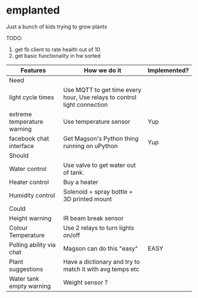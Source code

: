 # emplanted
Just a bunch of kids trying to grow plants

TODO:
1. get fb client to rate health out of 10
2. get basic functionality in hw sorted

|           Features          |                               How we do it                              | Implemented? |
|-----------------------------|-------------------------------------------------------------------------|--------------|
| Need                        |                                                                         |              |
| light cycle times           | Use MQTT to get time every hour, Use relays to control light connection |              |
| extreme temperature warning | Use temperature sensor                                                  | Yup          |
| facebook chat interface     | Get Magson's Python thing running on uPython                            | Yup          |
| Should                      |                                                                         |              |
| Water control               | Use valve to get water out of tank.                                     |              |
| Heater control              | Buy a heater                                                            |              |
| Humidity control            | Solenoid + spray bottle + 3D printed mount                              |              |
| Could                       |                                                                         |              |
| Height warning              | IR beam break sensor                                                    |              |
| Colour Temperature          | Use 2 relays to turn lights on/off                                      |              |
| Polling ability via chat    | Magson can do this "easy"                                               | EASY         |
| Plant suggestions           | Have a dictionary and try to match it with avg temps etc                |              |
| Water tank empty warning    | Weight sensor ?                                                         |              |
